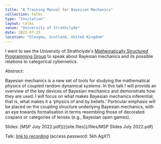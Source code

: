 ```yaml
---
title: "A Training Manual for Bayesian Mechanics"
collection: talks
type: "Invitation"
layout: talks
venue: "University of Strathclyde"
date: 2022-07-25
location: "Glasgow, Scotland, United Kingdom"
---
```


I went to see the University of Strathclyde's [Mathematically Structured Programming Group](https://msp.cis.strath.ac.uk) to speak about Bayesian mechanics and its possible relations to categorical cybernetics.

_Abstract_: 

Bayesian mechanics is a new set of tools for studying the mathematical physics of coupled random dynamical systems. In this talk I will provide an overview of the key devices of Bayesian mechanics and demonstrate how they are used. I will focus on what makes Bayesian mechanics inferential; that is, what makes it a ‘physics of and by beliefs.’ Particular emphasis will be placed on the coupling structure underlying Bayesian mechanics, with an eye towards formalisation in terms resembling those of decorated cospans or categories of lenses (e.g., Bayesian open games).

Slides: [MSP July 2022.pdf]({{site.files}}/files/MSP Slides July 2022.pdf)

Talk: [link to recording](https://strath.zoom.us/rec/share/nH4MavDm3mfLhELiCIm6pSiIcFl68OachbkfHU2woAreIUiB9V-fL05f-9ZQF6Ds.1fM8pyUIQByvoFOs) (access password: 5kh.AgX?)
